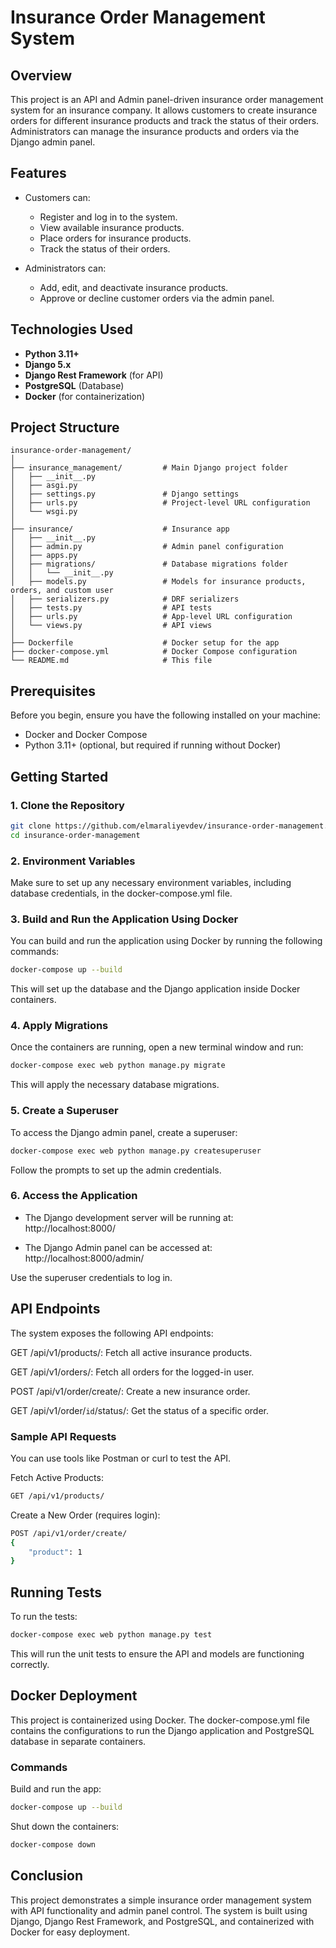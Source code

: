 # Insurance Order Management System

## Overview

This project is an API and Admin panel-driven insurance order management system for an insurance company. It allows customers to create insurance orders for different insurance products and track the status of their orders. Administrators can manage the insurance products and orders via the Django admin panel.

## Features

- Customers can:
  - Register and log in to the system.
  - View available insurance products.
  - Place orders for insurance products.
  - Track the status of their orders.
  
- Administrators can:
  - Add, edit, and deactivate insurance products.
  - Approve or decline customer orders via the admin panel.

## Technologies Used

- **Python 3.11+**
- **Django 5.x**
- **Django Rest Framework** (for API)
- **PostgreSQL** (Database)
- **Docker** (for containerization)

## Project Structure

```
insurance-order-management/
│
├── insurance_management/         # Main Django project folder
│   ├── __init__.py
│   ├── asgi.py
│   ├── settings.py               # Django settings
│   ├── urls.py                   # Project-level URL configuration
│   └── wsgi.py
│
├── insurance/                    # Insurance app
│   ├── __init__.py
│   ├── admin.py                  # Admin panel configuration
│   ├── apps.py
│   ├── migrations/               # Database migrations folder
│   │   └── __init__.py
│   ├── models.py                 # Models for insurance products, orders, and custom user
│   ├── serializers.py            # DRF serializers
│   ├── tests.py                  # API tests
│   ├── urls.py                   # App-level URL configuration
│   └── views.py                  # API views
│
├── Dockerfile                    # Docker setup for the app
├── docker-compose.yml            # Docker Compose configuration
└── README.md                     # This file
```

## Prerequisites

Before you begin, ensure you have the following installed on your machine:

- Docker and Docker Compose
- Python 3.11+ (optional, but required if running without Docker)

## Getting Started

### 1. Clone the Repository

```bash
git clone https://github.com/elmaraliyevdev/insurance-order-management.git
cd insurance-order-management
```

### 2. Environment Variables

Make sure to set up any necessary environment variables, including database credentials, in the docker-compose.yml file.

### 3. Build and Run the Application Using Docker

You can build and run the application using Docker by running the following commands:

```bash
docker-compose up --build
```

This will set up the database and the Django application inside Docker containers.

### 4. Apply Migrations

Once the containers are running, open a new terminal window and run:

```bash
docker-compose exec web python manage.py migrate
```

This will apply the necessary database migrations.

### 5. Create a Superuser

To access the Django admin panel, create a superuser:

```bash
docker-compose exec web python manage.py createsuperuser
```

Follow the prompts to set up the admin credentials.

### 6. Access the Application

* The Django development server will be running at: http://localhost:8000/

* The Django Admin panel can be accessed at: http://localhost:8000/admin/

Use the superuser credentials to log in.

## API Endpoints

The system exposes the following API endpoints:

GET /api/v1/products/: Fetch all active insurance products.

GET /api/v1/orders/: Fetch all orders for the logged-in user.

POST /api/v1/order/create/: Create a new insurance order.

GET /api/v1/order/`id`/status/: Get the status of a specific order.

### Sample API Requests

You can use tools like Postman or curl to test the API.

Fetch Active Products:

```bash
GET /api/v1/products/
```

Create a New Order (requires login):

```bash
POST /api/v1/order/create/
{
    "product": 1
}
```

## Running Tests

To run the tests:

```bash
docker-compose exec web python manage.py test
```

This will run the unit tests to ensure the API and models are functioning correctly.

## Docker Deployment

This project is containerized using Docker. The docker-compose.yml file contains the configurations to run the Django application and PostgreSQL database in separate containers.

### Commands

Build and run the app:

```bash
docker-compose up --build
```

Shut down the containers:

```bash
docker-compose down
```

## Conclusion

This project demonstrates a simple insurance order management system with API functionality and admin panel control. The system is built using Django, Django Rest Framework, and PostgreSQL, and containerized with Docker for easy deployment.